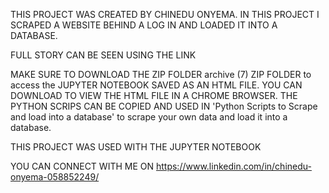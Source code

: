 THIS PROJECT WAS CREATED BY CHINEDU ONYEMA. IN THIS PROJECT I SCRAPED A WEBSITE BEHIND A LOG IN AND LOADED IT INTO A DATABASE.

FULL STORY CAN BE SEEN USING THE LINK

MAKE SURE TO DOWNLOAD THE ZIP FOLDER archive (7) ZIP FOLDER to access the JUPYTER NOTEBOOK SAVED AS AN HTML FILE. YOU CAN DOWNLOAD TO VIEW THE HTML FILE IN A CHROME BROWSER. THE PYTHON SCRIPS CAN BE COPIED AND USED IN 'Python Scripts to Scrape and load into a database' to scrape your own data and load it into a database.

THIS PROJECT WAS USED WITH THE JUPYTER NOTEBOOK

YOU CAN CONNECT WITH ME ON https://www.linkedin.com/in/chinedu-onyema-058852249/

